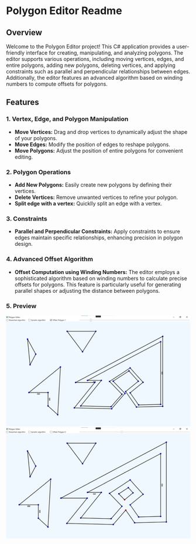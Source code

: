 # Polygon Editor Readme

## Overview

Welcome to the Polygon Editor project! This C# application provides a user-friendly interface for creating, manipulating, and analyzing polygons. The editor supports various operations, including moving vertices, edges, and entire polygons, adding new polygons, deleting vertices, and applying constraints such as parallel and perpendicular relationships between edges. Additionally, the editor features an advanced algorithm based on winding numbers to compute offsets for polygons.

## Features

### 1. Vertex, Edge, and Polygon Manipulation
- **Move Vertices:** Drag and drop vertices to dynamically adjust the shape of your polygons.
- **Move Edges:** Modify the position of edges to reshape polygons.
- **Move Polygons:** Adjust the position of entire polygons for convenient editing.

### 2. Polygon Operations
- **Add New Polygons:** Easily create new polygons by defining their vertices.
- **Delete Vertices:** Remove unwanted vertices to refine your polygon.
- **Split edge with a vertex:** Quicklly split an edge with a vertex.

### 3. Constraints
- **Parallel and Perpendicular Constraints:** Apply constraints to ensure edges maintain specific relationships, enhancing precision in polygon design.

### 4. Advanced Offset Algorithm
- **Offset Computation using Winding Numbers:** The editor employs a sophisticated algorithm based on winding numbers to calculate precise offsets for polygons. This feature is particularly useful for generating parallel shapes or adjusting the distance between polygons.

### 5. Preview
![sc](https://github.com/olszewskib/PolygonEditor/blob/master/PolygonEditor/screenshots/sc1.png)
![sc](https://github.com/olszewskib/PolygonEditor/blob/master/PolygonEditor/screenshots/sc2.png)
